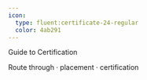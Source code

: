 ```yaml
---
icon: 
  type: fluent:certificate-24-regular
  color: 4ab291
---
```


Guide to Certification
 
Route through · placement · certification